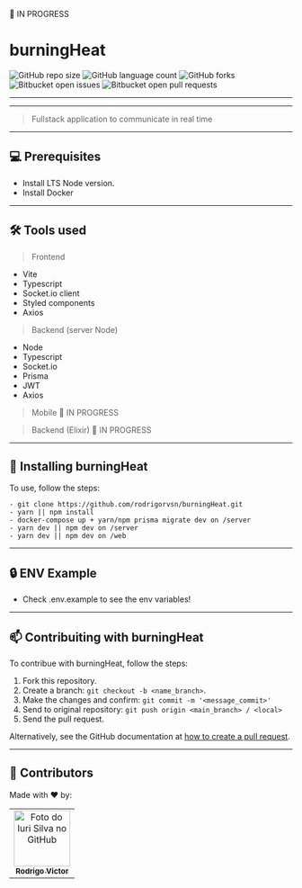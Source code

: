 🚧 IN PROGRESS

# burningHeat 

<!--- https://shields.io --->

![GitHub repo size](https://img.shields.io/github/repo-size/rodrigorvsn/burningHeat?style=for-the-badge)
![GitHub language count](https://img.shields.io/github/languages/count/rodrigorvsn/burningHeat?style=for-the-badge)
![GitHub forks](https://img.shields.io/github/forks/rodrigorvsn/burningHeat?style=for-the-badge)
![Bitbucket open issues](https://img.shields.io/bitbucket/issues/rodrigorvsn/burningHeat?style=for-the-badge)
![Bitbucket open pull requests](https://img.shields.io/bitbucket/pr-raw/rodrigorvsn/burningHeat?style=for-the-badge)

___
<!--- #################### mudar badges #################### --->



<!--- #################### mudar imagem exemplo #################### --->
___
> Fullstack application to communicate in real time
___
## 💻 Prerequisites

- Install LTS Node version.
- Install Docker
<!--- #################### mudar pré-requisitos  ####################--->
___
## 🛠 Tools used

> Frontend
- Vite
- Typescript
- Socket.io client
- Styled components
- Axios

> Backend (server Node)
- Node
- Typescript
- Socket.io
- Prisma
- JWT
- Axios

> Mobile 🚧 IN PROGRESS

> Backend (Elixir) 🚧 IN PROGRESS


<!--- #################### mudar ferramentas #################### --->
___
## 🚀 Installing burningHeat

To use, follow the steps:

```
- git clone https://github.com/rodrigorvsn/burningHeat.git
- yarn || npm install
- docker-compose up + yarn/npm prisma migrate dev on /server
- yarn dev || npm dev on /server
- yarn dev || npm dev on /web
```
___
## 🔒 ENV Example

- Check .env.example to see the env variables!

<!--- #################### mudar passos #################### --->
___
## 📫 Contribuiting with burningHeat

To contribue with burningHeat, follow the steps:

1. Fork this repository.
2. Create a branch: `git checkout -b <name_branch>`.
3. Make the changes and confirm: `git commit -m '<message_commit>'`
4. Send to original repository: `git push origin <main_branch> / <local>`
5. Send the pull request.

Alternatively, see the GitHub documentation at [how to create a pull request](https://help.github.com/en/github/collaborating-with-issues-and-pull-requests/creating-a-pull-request).
___
## 🤝 Contributors

Made with ❤️ by:

<table>
  <tr>
    <td align="center">
      <a href="#">
        <img src="https://github.com/rodrigorvsn.png" width="100px;" alt="Foto do Iuri Silva no GitHub"/><br>
        <sub>
          <b>Rodrigo Victor</b>
        </sub>
      </a>
    </td>
  </tr>
</table>
